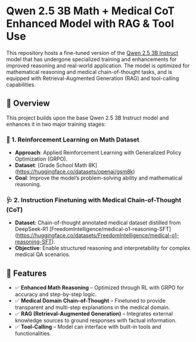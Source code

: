 # Qwen 2.5 3B Math + Medical CoT Enhanced Model with RAG & Tool Use

This repository hosts a fine-tuned version of the [Qwen 2.5 3B Instruct](https://huggingface.co/Qwen) model that has undergone specialized training and enhancements for improved reasoning and real-world application. The model is optimized for mathematical reasoning and medical chain-of-thought tasks, and is equipped with Retrieval-Augmented Generation (RAG) and tool-calling capabilities.

## 🚀 Overview

This project builds upon the base Qwen 2.5 3B Instruct model and enhances it in two major training stages:

### 🧠 1. Reinforcement Learning on Math Dataset
- **Approach**: Applied Reinforcement Learning with Generalized Policy Optimization (GRPO).
- **Dataset**: [Grade School Math 8K] (https://huggingface.co/datasets/openai/gsm8k)
- **Goal**: Improve the model’s problem-solving ability and mathematical reasoning.

### 🩺 2. Instruction Finetuning with Medical Chain-of-Thought (CoT)
- **Dataset**: Chain-of-thought annotated medical dataset distilled from DeepSeek-R1 [FreedomIntelligence/medical-o1-reasoning-SFT] (https://huggingface.co/datasets/FreedomIntelligence/medical-o1-reasoning-SFT).
- **Objective**: Enable structured reasoning and interpretability for complex medical QA scenarios.

## 🔧 Features

- ✅ **Enhanced Math Reasoning** – Optimized through RL with GRPO for accuracy and step-by-step logic.
- ✅ **Medical Domain Chain-of-Thought** – Finetuned to provide transparent and multi-step explanations in the medical domain.
- ✅ **RAG (Retrieval-Augmented Generation)** – Integrates external knowledge sources to ground responses with factual information.
- ✅ **Tool-Calling** – Model can interface with built-in tools and functionalities.

